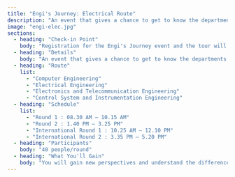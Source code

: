```yaml
---
title: "Engi's Journey: Electrical Route"
description: "An event that gives a chance to get to know the departments within the Faculty of Engineering, KMUTT, through tours along various routes, along with mini-workshops to experience the learning of each department."
image: "engi-elec.jpg"
sections:
  - heading: "Check-in Point"
    body: "Registration for the Engi's Journey event and the tour will begin at the area behind INNO-X, next to the Learning Garden."
  - heading: "Details"
    body: "An event that gives a chance to get to know the departments within the Faculty of Engineering, KMUTT, through tours along various routes, along with mini-workshops to experience the learning of each department."
  - heading: "Route"
    list:
      - "Computer Engineering"
      - "Electrical Engineering"
      - "Electronics and Telecommunication Engineering"
      - "Control System and Instrumentation Engineering"
  - heading: "Schedule"
    list:
      - "Round 1 : 08.30 AM – 10.15 AM"
      - "Round 2 : 1.40 PM – 3.25 PM"
      - "International Round 1 : 10.25 AM – 12.10 PM"
      - "International Round 2 : 3.35 PM – 5.20 PM"
  - heading: "Participants"
    body: "40 people/round"
  - heading: "What You'll Gain"
    body: "You will gain new perspectives and understand the differences between each department in terms of academics, activities, and future career paths. This will help you get a clearer picture and choose the path that is right for you."
---
```

